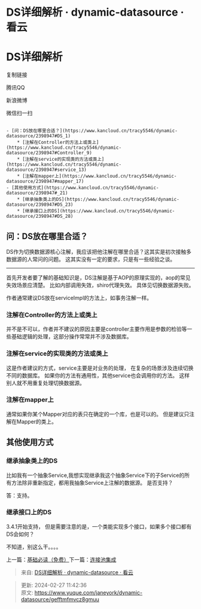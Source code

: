 # DS详细解析 · dynamic-datasource · 看云

# DS详细解析
复制链接

腾讯QQ

新浪微博

微信扫一扫

![]()

    - [问：DS放在哪里合适？](https://www.kancloud.cn/tracy5546/dynamic-datasource/2398947#DS_1)
        * [注解在Controller的方法上或类上](https://www.kancloud.cn/tracy5546/dynamic-datasource/2398947#Controller_9)
        * [注解在service的实现类的方法或类上](https://www.kancloud.cn/tracy5546/dynamic-datasource/2398947#service_13)
        * [注解在mapper上](https://www.kancloud.cn/tracy5546/dynamic-datasource/2398947#mapper_17)
    - [其他使用方式](https://www.kancloud.cn/tracy5546/dynamic-datasource/2398947#_21)
        * [继承抽象类上的DS](https://www.kancloud.cn/tracy5546/dynamic-datasource/2398947#DS_23)
        * [继承接口上的DS](https://www.kancloud.cn/tracy5546/dynamic-datasource/2398947#DS_28)

## 问：DS放在哪里合适？
DS作为切换数据源核心注解，我应该把他注解在哪里合适？这其实是初次接触多数据源的人常问的问题。 这其实没有一定的要求，只是有一些经验之谈。

---

首先开发者要了解的基础知识是，DS注解是基于AOP的原理实现的，aop的常见失效场景应清楚。 比如内部调用失效，shiro代理失效。 具体见切换数据源失败。

作者通常建议DS放在serviceImpl的方法上，如事务注解一样。

### 注解在Controller的方法上或类上
并不是不可以，作者并不建议的原因主要是controller主要作用是参数的检验等一些基础逻辑的处理，这部分操作常常并不涉及数据库。

### 注解在service的实现类的方法或类上
这是作者建议的方式，service主要是对业务的处理， 在复杂的场景涉及连续切换不同的数据库。 如果你的方法有通用性，其他service也会调用你的方法。 这样别人就不用重复处理切换数据源。

### 注解在mapper上
通常如果你某个Mapper对应的表只在确定的一个库，也是可以的。 但是建议只注解在Mapper的类上。

## 其他使用方式
### 继承抽象类上的DS
比如我有一个抽象Service,我想实现继承我这个抽象Service下的子Service的所有方法除非重新指定，都用我抽象Service上注解的数据源。 是否支持？

答：支持。

### 继承接口上的DS
3.4.1开始支持， 但是需要注意的是，一个类能实现多个接口，如果多个接口都有DS会如何？

不知道，别这么干。。。。

上一篇：[基础必读（免费）](https://www.kancloud.cn/tracy5546/dynamic-datasource/2264611)下一篇：[连接池集成](https://www.kancloud.cn/tracy5546/dynamic-datasource/2270655)  


> 来自: [DS详细解析 · dynamic-datasource · 看云](https://www.kancloud.cn/tracy5546/dynamic-datasource/2398947)
>



> 更新: 2024-02-27 11:42:36  
> 原文: <https://www.yuque.com/janeyork/dynamic-datasource/gefftmfmvcz8gmuu>